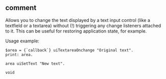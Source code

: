 ## comment

Allows you to change the text displayed by a text input control (like a textfield or a textarea) without (!) triggering any change listeners attached to it.
This can be useful for restoring application state, for example.

Usage example:
```kalzit
$area = {`callback`} uiTextareaOnchange "Original text".
print: area.

area uiSetText "New text".

void
```